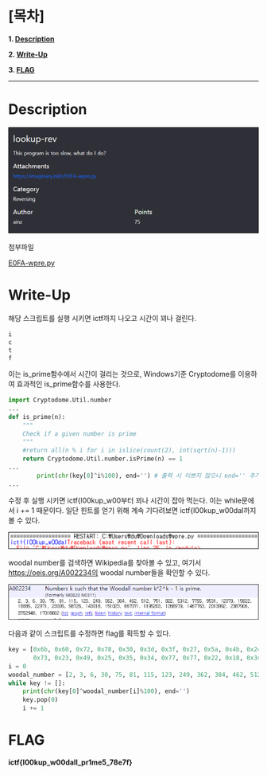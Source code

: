 # [목차]
**1. [Description](#Description)**

**2. [Write-Up](#Write-Up)**

**3. [FLAG](#FLAG)**


***


# **Description**

![](images/2022-05-18-17-04-16.png)

첨부파일

[E0FA-wpre.py](https://github.com/2jinu/CTFnWargame/blob/main/CTF/ImaginaryCTF%20Round9/lookup-rev/file/E0FA-wpre.py)

# **Write-Up**

해당 스크립트를 실행 시키면 ictf까지 나오고 시간이 꾀나 걸린다.

```
i
c
t
f
```

이는 is_prime함수에서 시간이 걸리는 것으로, Windows기준 Cryptodome를 이용하여 효과적인 is_prime함수를 사용한다.

```py
import Cryptodome.Util.number
...
def is_prime(n):
    """
    Check if a given number is prime
    """
    #return all(n % i for i in islice(count(2), int(sqrt(n)-1)))
    return Cryptodome.Util.number.isPrime(n) == 1
...
        print(chr(key[0]^i%100), end='') # 출력 시 이쁘지 않으니 end='' 추가
...
```

수정 후 실행 시키면 ictf{l00kup_w00부터 꾀나 시간이 잡아 먹는다. 이는 while문에서 i += 1 때문이다. 일단 힌트를 얻기 위해 계속 기다려보면 ictf{l00kup_w00dal까지 볼 수 있다.

![](images/2022-05-18-17-07-10.png)

woodal number를 검색하면 Wikipedia를 찾아볼 수 있고, 여기서 https://oeis.org/A002234의 woodal number들을 확인할 수 있다.

![](images/2022-05-18-17-07-19.png)

다음과 같이 스크립트를 수정하면 flag를 획득할 수 있다.

```py
key = [0x6b, 0x60, 0x72, 0x78, 0x30, 0x3d, 0x3f, 0x27, 0x5a, 0x4b, 0x24, 0x61, 0x7b, 0x3, 0x26, 0x68, 0x56, 
       0x73, 0x23, 0x49, 0x25, 0x35, 0x34, 0x77, 0x77, 0x22, 0x18, 0x34, 0x77, 0x5a, 0x6b, 0x60, 0x4d]
i = 0
woodal_number = [2, 3, 6, 30, 75, 81, 115, 123, 249, 362, 384, 462, 512, 751, 822, 5312, 7755, 9531, 12379, 15822, 18885, 22971, 23005, 98726, 143018, 151023, 667071, 1195203, 1268979, 1467763, 2013992, 2367906, 3752948, 17016602]
while key != []:
    print(chr(key[0]^woodal_number[i]%100), end='')
    key.pop(0)
    i += 1
```

# **FLAG**

**ictf{l00kup_w00dall_pr1me5_78e7f}**